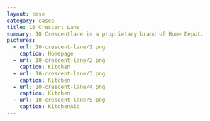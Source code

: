 ```yaml
---
layout: case
category: cases
title: 10 Crescent Lane
summary: 10 Crescentlane is a proprietary brand of Home Depot.
pictures: 
  - url: 10-crescent-lane/1.png
    caption: Homepage
  - url: 10-crescent-lane/2.png
    caption: Kitchen
  - url: 10-crescent-lane/3.png
    caption: Kitchen
  - url: 10-crescent-lane/4.png
    caption: Kitchen
  - url: 10-crescent-lane/5.png
    caption: KitchenAid
---
```


